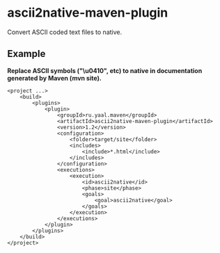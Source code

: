 # ascii2native-maven-plugin
Convert ASCII coded text files to native.

## Example

**Replace ASCII symbols ("\u0410", etc) to native in documentation generated by Maven (mvn site).**

```
<project ...>
    <build>
        <plugins>
            <plugin>
                <groupId>ru.yaal.maven</groupId>
                <artifactId>ascii2native-maven-plugin</artifactId>
                <version>1.2</version>
                <configuration>
                    <folder>target/site</folder>
                    <includes>
                        <include>*.html</include>
                    </includes>
                </configuration>
                <executions>
                    <execution>
                        <id>ascii2native</id>
                        <phase>site</phase>
                        <goals>
                            <goal>ascii2native</goal>
                        </goals>
                    </execution>
                </executions>
            </plugin>
        </plugins>
    </build>
</project>
```
